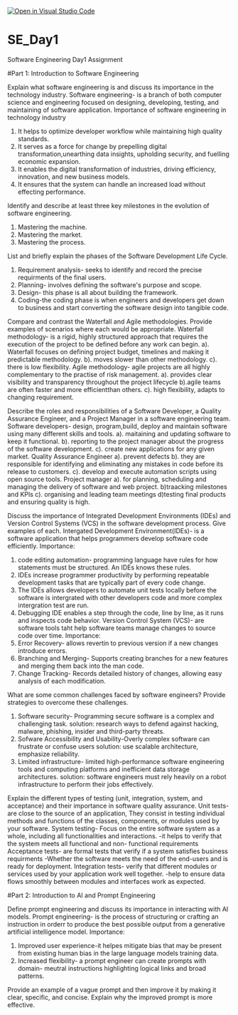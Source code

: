 [![Open in Visual Studio Code](https://classroom.github.com/assets/open-in-vscode-2e0aaae1b6195c2367325f4f02e2d04e9abb55f0b24a779b69b11b9e10269abc.svg)](https://classroom.github.com/online_ide?assignment_repo_id=18366970&assignment_repo_type=AssignmentRepo)
# SE_Day1
Software Engineering Day1 Assignment

#Part 1: Introduction to Software Engineering

Explain what software engineering is and discuss its importance in the technology industry.
Software engineering- is a branch of both computer science and engineering focused on designing, developing, testing, and maintaining of software application.
Importance of software engineering in technology industry
1. It helps to optimize developer workflow while maintaining high quality standards.
2. It serves as a force for change by prepelling digital transformation,unearthing data insights, upholding security, and fuelling economic expansion.
3. It enables the digital transformation of industries, driving efficiency, innovation, and new business models.
4. It ensures that the system can handle an increased load without effecting performance.
   

Identify and describe at least three key milestones in the evolution of software engineering.
1. Mastering the machine.
2. Mastering the market.
3. Mastering the process.

List and briefly explain the phases of the Software Development Life Cycle.
1. Requirement analysis- seeks to identify and record the precise requirments of the final users.
2. Planning- involves defining the software's purpose and scope.
3. Design- this phase is all about building the framework.
4. Coding-the coding phase is when engineers and developers get down to business and start converting the software design into tangible code.

Compare and contrast the Waterfall and Agile methodologies. Provide examples of scenarios where each would be appropriate.
Waterfall methodology- is a rigid, highly structured approach that requires the execution of the project to be defined before any work can begin.
a). Waterfall focuses on defining project budget, timelines and making it predictable methodology.
b). moves slower than other methodology.
c). there is low flexibility.
Agile methodology- agile projects are all highly complementary to the practise of risk management.
a). provides clear visibility and transparency throughout the project lifecycle
b).agile teams are often faster and more efficientthan others.
c). high flexibility, adapts to changing requirement.

Describe the roles and responsibilities of a Software Developer, a Quality Assurance Engineer, and a Project Manager in a software engineering team.
Software developers- design, program,build, deploy and maintain software using many different skills and tools.
a). maitaining and updating software to keep it functional.
b). reporting to the project manager about the progress of the software development.
c). create new applications for any given market.
Quality Assurance Engineer
a). prevent defects
b). they are responsible for identifying and eliminating any mistakes in code before its release to customers.
c). develop and execute automation scripts using open source tools.
Project manager
a). for planning, scheduling and managing the delivery of software and web project.
b)traacking milestones and KPIs
c). organising and leading team meetings
d)testing final products and ensuring quality is high.

Discuss the importance of Integrated Development Environments (IDEs) and Version Control Systems (VCS) in the software development process. Give examples of each.
Intergated Development Environment(IDEs)- is a software application that helps programmers develop software code efficiently.
Importance:
1. code editing automation- programming language have rules for how statements must be structured. An IDEs knows these rules.
2. IDEs increase programmer productivity by performing repeatable development tasks that are typically part of every code change.
3. The IDEs allows developers to automate unit tests locally before the software is intergrated with other developers code and more complex intergration test are run.
4. Debugging IDE enables a step through the code, line by line, as it runs and inspects code behavior.
Version Control System (VCS)- are software tools taht help software teams manage changes to source code over time.
Importance:
1. Error Recovery- allows revertin to previous version if a new changes introduce errors.
2. Branching and Merging- Supports creating branches for a new features and merging them back into the man code.
3. Change Tracking- Records detailed history of changes, allowing easy analysis of each modification.

What are some common challenges faced by software engineers? Provide strategies to overcome these challenges.
1. Software security- Programming secure software is a complex and challenging task.
   solution: research ways to defend against hacking, malware, phishing, insider and third-party threats.
2. Sofware Accessibility and Usability-Overly complex software can frustrate or confuse users
   solution: use scalable architecture, emphasize reliability.
3. Limited infrastructure- limited high-performance software engineering tools and computing platforms and inefficient data storage architectures.
   solution: software engineers must rely heavily on a robot infrastructure to perform their jobs effectively.

Explain the different types of testing (unit, integration, system, and acceptance) and their importance in software quality assurance.
Unit tests- are close to the source of an application, They consist in testing individual methods and functions of the classes, components, or modules used by your software.
System testing- Focus on the entire software system as a whole, including all functionalities and interactions.
-it helps to verify that the system meets all functional and non- functional requirements
Acceptance tests- are formal tests that verify if a system satisfies business requirments
-Whether the software meets the need of the end-users and is ready for deployment.
Integration tests- verify that different modules or services used by your application work well together.
-help to ensure data flows smoothly between modules and interfaces work as expected.

#Part 2: Introduction to AI and Prompt Engineering


Define prompt engineering and discuss its importance in interacting with AI models.
Prompt engineering- is the process of structuring or crafting an instruction in orderr to produce the best possible output from a generative artificial intelligence model.
Importance:
1. Improved user experience-it helpes mitigate bias that may be present from existing human bias in the large language models training data.
2. Increased flexibility- a prompt engineer can create prompts with domain- meutral instructions highlighting logical links and broad patterns.

Provide an example of a vague prompt and then improve it by making it clear, specific, and concise. Explain why the improved prompt is more effective.
